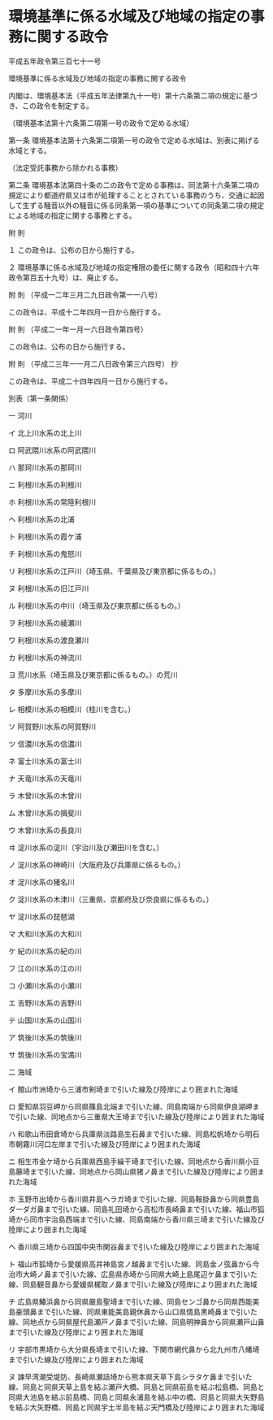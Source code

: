 # 環境基準に係る水域及び地域の指定の事務に関する政令

平成五年政令第三百七十一号

環境基準に係る水域及び地域の指定の事務に関する政令

内閣は、環境基本法（平成五年法律第九十一号）第十六条第二項の規定に基づき、この政令を制定する。

（環境基本法第十六条第二項第一号の政令で定める水域）

第一条 環境基本法第十六条第二項第一号の政令で定める水域は、別表に掲げる水域とする。

（法定受託事務から除かれる事務）

第二条 環境基本法第四十条の二の政令で定める事務は、同法第十六条第二項の規定により都道府県又は市が処理することとされている事務のうち、交通に起因して生ずる騒音以外の騒音に係る同条第一項の基準についての同条第二項の規定による地域の指定に関する事務とする。

附 則

１ この政令は、公布の日から施行する。

２ 環境基準に係る水域及び地域の指定権限の委任に関する政令（昭和四十六年政令第百五十九号）は、廃止する。

附 則 （平成一二年三月二九日政令第一一八号）

この政令は、平成十二年四月一日から施行する。

附 則 （平成二一年一月一六日政令第四号）

この政令は、公布の日から施行する。

附 則 （平成二三年一一月二八日政令第三六四号） 抄

この政令は、平成二十四年四月一日から施行する。

別表（第一条関係）

一 河川

イ 北上川水系の北上川

ロ 阿武隈川水系の阿武隈川

ハ 那珂川水系の那珂川

ニ 利根川水系の利根川

ホ 利根川水系の常陸利根川

ヘ 利根川水系の北浦

ト 利根川水系の霞ケ浦

チ 利根川水系の鬼怒川

リ 利根川水系の江戸川（埼玉県、千葉県及び東京都に係るもの。）

ヌ 利根川水系の旧江戸川

ル 利根川水系の中川（埼玉県及び東京都に係るもの。）

ヲ 利根川水系の綾瀬川

ワ 利根川水系の渡良瀬川

カ 利根川水系の神流川

ヨ 荒川水系（埼玉県及び東京都に係るもの。）の荒川

タ 多摩川水系の多摩川

レ 相模川水系の相模川（桂川を含む。）

ソ 阿賀野川水系の阿賀野川

ツ 信濃川水系の信濃川

ネ 富士川水系の富士川

ナ 天竜川水系の天竜川

ラ 木曾川水系の木曾川

ム 木曾川水系の揖斐川

ウ 木曾川水系の長良川

ヰ 淀川水系の淀川（宇治川及び瀬田川を含む。）

ノ 淀川水系の神崎川（大阪府及び兵庫県に係るもの。）

オ 淀川水系の猪名川

ク 淀川水系の木津川（三重県、京都府及び奈良県に係るもの。）

ヤ 淀川水系の琵琶湖

マ 大和川水系の大和川

ケ 紀の川水系の紀の川

フ 江の川水系の江の川

コ 小瀬川水系の小瀬川

エ 吉野川水系の吉野川

テ 山国川水系の山国川

ア 筑後川水系の筑後川

サ 筑後川水系の宝満川

二 海域

イ 館山市洲埼から三浦市剣埼まで引いた線及び陸岸により囲まれた海域

ロ 愛知県羽豆岬から同県篠島北端まで引いた線、同島南端から同県伊良湖岬まで引いた線、同地点から三重県大王埼まで引いた線及び陸岸により囲まれた海域

ハ 和歌山市田倉埼から兵庫県淡路島生石鼻まで引いた線、同島松帆埼から明石市朝霧川河口左岸まで引いた線及び陸岸により囲まれた海域

ニ 相生市金ケ埼から兵庫県西島手繰干埼まで引いた線、同地点から香川県小豆島藤埼まで引いた線、同地点から岡山県猪ノ鼻まで引いた線及び陸岸により囲まれた海域

ホ 玉野市出埼から香川県井島ヘラガ埼まで引いた線、同島鞍掛鼻から同県豊島ダーダガ鼻まで引いた線、同島礼田埼から高松市長崎鼻まで引いた線、福山市狐埼から同市宇治島西端まで引いた線、同島南端から香川県三埼まで引いた線及び陸岸により囲まれた海域

ヘ 香川県三埼から四国中央市関谷鼻まで引いた線及び陸岸により囲まれた海域

ト 福山市狐埼から愛媛県高井神島宮ノ越鼻まで引いた線、同島金ノ弦鼻から今治市大崎ノ鼻まで引いた線、広島県赤埼から同県大崎上島尾辺ケ鼻まで引いた線、同島観音鼻から愛媛県梶取ノ鼻まで引いた線及び陸岸により囲まれた海域

チ 広島県鰆浜鼻から同県厳島聖埼まで引いた線、同島センゴ鼻から同県西能美島豪頭鼻まで引いた線、同県東能美島親休鼻から山口県情島黒崎鼻まで引いた線、同地点から同県屋代島瀬戸ノ鼻まで引いた線、同島明神鼻から同県瀬戸山鼻まで引いた線及び陸岸により囲まれた海域

リ 宇部市黒埼から大分県長埼まで引いた線、下関市網代鼻から北九州市八幡埼まで引いた線及び陸岸により囲まれた海域

ヌ 諫早湾潮受堤防、長崎県瀬詰埼から熊本県天草下島シラタケ鼻まで引いた線、同島と同県天草上島を結ぶ瀬戸大橋、同島と同県前島を結ぶ松島橋、同島と同県大池島を結ぶ前島橋、同島と同県永浦島を結ぶ中の橋、同島と同県大矢野島を結ぶ大矢野橋、同島と同県宇土半島を結ぶ天門橋及び陸岸により囲まれた海域

